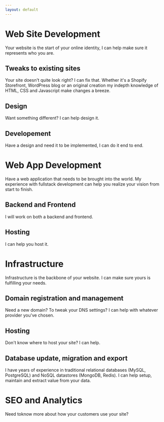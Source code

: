 ```yaml
---
layout: default
---
```


# Web Site Development

Your website is the start of your online identity, I can help make sure it represents who you are.

## Tweaks to existing sites

Your site doesn't quite look right? I can fix that. Whether it's a Shopify Storefront, WordPress blog or an original creation my indepth knowledge of HTML, CSS and Javascript make changes a breeze.

## Design

Want something different? I can help design it.

## Developement

Have a design and need it to be implemented, I can do it end to end.

# Web App Development

Have a web application that needs to be brought into the world. My experience with fullstack development can help you realize your vision from start to finish.

## Backend and Frontend

I will work on both a backend and frontend.

## Hosting

I can help you host it.

# Infrastructure

Infrastructure is the backbone of your website. I can make sure yours is fulfilling your needs.

## Domain registration and management

Need a new domain? To tweak your DNS settings? I can help with whatever provider you've chosen.

## Hosting

Don't know where to host your site? I can help.

## Database update, migration and export

I have years of experience in traditional relational databases (MySQL, PostgreSQL) and NoSQL datastores (MongoDB, Redis). I can help setup, maintain and extract value from your data.

# SEO and Analytics

Need toknow more about how your customers use your site?
